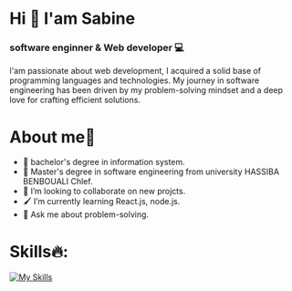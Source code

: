 # Hi 👋 I'am Sabine

### software enginner & Web developer 💻
l'am passionate about web development, I acquired a solid base of programming languages and technologies. My journey in software engineering has been driven by my problem-solving mindset and a deep love for crafting efficient solutions.

# About me👩
- 🔭 bachelor's degree in information system.
- 🔭 Master's degree in software engineering from university HASSIBA BENBOUALI Chlef.
- 👯 I’m looking to collaborate on new projcts.
- 🖌 I’m currently learning React.js, node.js.
- 💬 Ask me about problem-solving.

# Skills🔥:
[![My Skills](https://skillicons.dev/icons?i=figma,js,html,css,pug,java,c,cpp,nodejs,expressjs,react,mysql,mongodb,heroku,docker,vscode,git,linux,discord)](https://skillicons.dev) 

